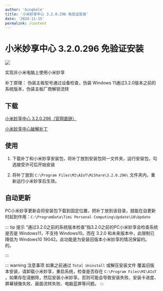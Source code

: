 ```yaml
---
author: 'bingkele'
title: '小米妙享中心 3.2.0.296 免验证安装'
date: '2024-11-15'
permalink: /content
---
```


# 小米妙享中心 3.2.0.296 免验证安装

![](http://cdn.bingkele.cc/FvmXMmJnpBxwMgbDvm-gYwgjU_bH)

实现非小米电脑上使用小米妙享

补丁原理： 伪装主板型号通过设备检查，伪装 Windows 11通过3.2.0版本之前的系统版本，伪装主板厂商解锁流转

## 下载

[小米妙享中心 3.2.0.296（官网直链）](https://cdn.cnbj1.fds.api.mi-img.com/download/miaiot/AIoT_master_3.2.0.296_2acf4b05.exe)

[小米妙享中心破解补丁](../../assets/33/wtsapi32.dll)

## 使用

1. 下载补丁和小米妙享安装包，将补丁放到安装包同一文件夹，运行安装包，勾选接受许可后开始安装

2. 将补丁放到 `C:\Program Files\MI\AIoT\MiShare\3.2.0.296\` 文件夹内，重新运行小米妙享后生效。

## 自动更新

PC小米妙享更新会将安装包下载到固定位置，把补丁放到该目录，就能在自更新时起到作用：`C:\ProgramData\Timi Personal Computing\Update\18\Update`

::: tip 提示
“通过3.2.0之前的系统版本检查”指3.2.0之前的PC小米妙享会检查系统是否是 Windows11，不支持 Windows10。而在 3.2.0 和未来版本中，此限制已降低为 Windows10 19042。此功能是为安装旧版本小米妙享的情况保留的。
的。

:::

::: warning 注意事项
如果之前通过 `Total Uninstall` 或解压安装文件 覆盖旧版本安装，请卸载小米妙享，重启系统，检查是否存在 `C:\Program Files\MI\AIoT` ，如果存在请删除，然后安装小米妙享。否则可能会导致安装失败、安装卡进度、屏幕镜像失败、画面流转失败、电脑蓝屏等问题。
:::
